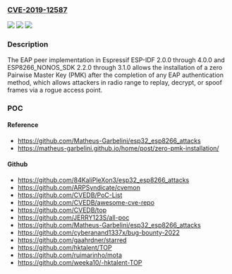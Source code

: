 ### [CVE-2019-12587](https://cve.mitre.org/cgi-bin/cvename.cgi?name=CVE-2019-12587)
![](https://img.shields.io/static/v1?label=Product&message=n%2Fa&color=blue)
![](https://img.shields.io/static/v1?label=Version&message=n%2Fa&color=blue)
![](https://img.shields.io/static/v1?label=Vulnerability&message=n%2Fa&color=brighgreen)

### Description

The EAP peer implementation in Espressif ESP-IDF 2.0.0 through 4.0.0 and ESP8266_NONOS_SDK 2.2.0 through 3.1.0 allows the installation of a zero Pairwise Master Key (PMK) after the completion of any EAP authentication method, which allows attackers in radio range to replay, decrypt, or spoof frames via a rogue access point.

### POC

#### Reference
- https://github.com/Matheus-Garbelini/esp32_esp8266_attacks
- https://matheus-garbelini.github.io/home/post/zero-pmk-installation/

#### Github
- https://github.com/84KaliPleXon3/esp32_esp8266_attacks
- https://github.com/ARPSyndicate/cvemon
- https://github.com/CVEDB/PoC-List
- https://github.com/CVEDB/awesome-cve-repo
- https://github.com/CVEDB/top
- https://github.com/JERRY123S/all-poc
- https://github.com/Matheus-Garbelini/esp32_esp8266_attacks
- https://github.com/cyberanand1337x/bug-bounty-2022
- https://github.com/gaahrdner/starred
- https://github.com/hktalent/TOP
- https://github.com/ruimarinho/mota
- https://github.com/weeka10/-hktalent-TOP

